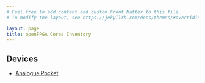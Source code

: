 ```yaml
---
# Feel free to add content and custom Front Matter to this file.
# To modify the layout, see https://jekyllrb.com/docs/themes/#overriding-theme-defaults

layout: page
title: openFPGA Cores Inventory
---
```

## Devices
- [Analogue Pocket](/analogue-pocket.md)
